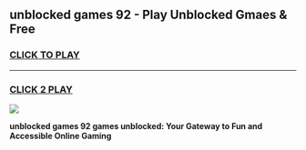 
## unblocked games 92 - Play Unblocked Gmaes & Free
<h3>
<a href="https://news.freeplayer.one?title=unblocked_games_92&ref=23F">CLICK TO PLAY</a></h3>
<hr>

<h3>
<a href="https://news.freeplayer.one?title=unblocked_games_92&ref=23F">CLICK 2 PLAY</a>
  
</h3>

<a href="https://news.freeplayer.one?title=unblocked_games_92&ref=23F/"><img src="https://clearcache.store/games.png"></a>


**unblocked games 92 games unblocked: Your Gateway to Fun and Accessible Online Gaming**
